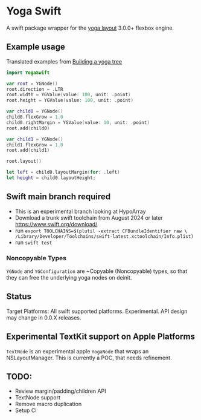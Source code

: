 # Yoga Swift

A swift package wrapper for the [yoga layout](https://github.com/facebook/yoga) 3.0.0+ flexbox engine.

## Example usage

Translated examples from [Building a yoga tree](https://www.yogalayout.dev/docs/getting-started/laying-out-a-tree#building-a-yoga-tree)

```swift
import YogaSwift

var root = YGNode()
root.direction = .LTR
root.width = YGValue(value: 100, unit: .point)
root.height = YGValue(value: 100, unit: .point)

var child0 = YGNode()
child0.flexGrow = 1.0
child0.rightMargin = YGValue(value: 10, unit: .point)
root.add(child0)

var child1 = YGNode()
child1.flexGrow = 1.0
root.add(child1)

root.layout()

let left = child0.layoutMargin(for: .left)
let height = child0.layoutHeight;
```

## Swift main branch required

- This is an experimental branch looking at HypoArray
- Download a trunk swift toolchain from August 2024 or later https://www.swift.org/download/
- run `export TOOLCHAINS=$(plutil -extract CFBundleIdentifier raw \
 /Library/Developer/Toolchains/swift-latest.xctoolchain/Info.plist)`
- run `swift test`



### Noncopyable Types

`YGNode` and `YGConfiguration` are ~Copyable (Noncopyable) types, so that they can free the underlying yoga nodes on deinit.

## Status

Target Platforms: All swift supported platforms.
Experimental. API design may change in 0.0.X releases.

## Experimental TextKit support on Apple Platforms

`TextNode` is an experimental apple `YogaNode` that wraps an NSLayoutManager. This is currently a POC, that needs refinement.

## TODO:

- Review margin/padding/children API
- TextNode support
- Remove macro duplication
- Setup CI

